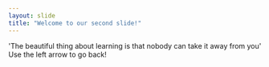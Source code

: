 ```yaml
---
layout: slide
title: "Welcome to our second slide!"
---
```

'The beautiful thing about learning is that nobody can take it away from you'
Use the left arrow to go back!
